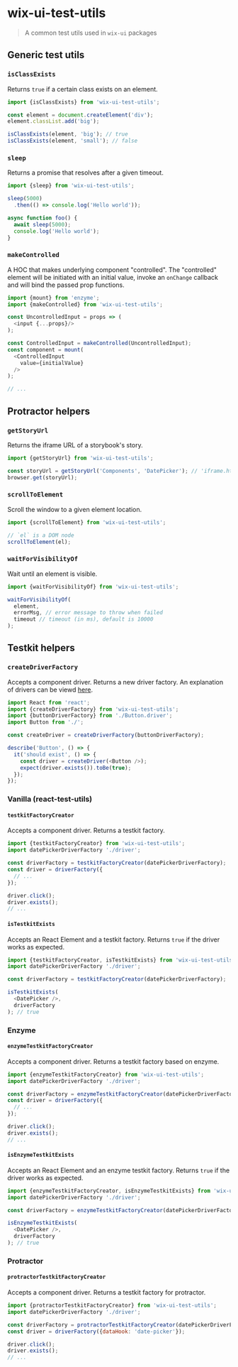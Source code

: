 # wix-ui-test-utils

> A common test utils used in `wix-ui` packages

## Generic test utils

### `isClassExists`

Returns `true` if a certain class exists on an element.

```javascript
import {isClassExists} from 'wix-ui-test-utils';

const element = document.createElement('div');
element.classList.add('big');

isClassExists(element, 'big'); // true
isClassExists(element, 'small'); // false
```

### `sleep`

Returns a promise that resolves after a given timeout.

```javascript
import {sleep} from 'wix-ui-test-utils';

sleep(5000)
  .then(() => console.log('Hello world'));

async function foo() {
  await sleep(5000);
  console.log('Hello world');
}
```

### `makeControlled`

A HOC that makes underlying component "controlled". The "controlled" element will be
initiated with an initial value, invoke an `onChange` callback and will bind the passed
prop functions.

```javascript
import {mount} from 'enzyme';
import {makeControlled} from 'wix-ui-test-utils';

const UncontrolledInput = props => (
  <input {...props}/>
);

const ControlledInput = makeControlled(UncontrolledInput);
const component = mount(
  <ControlledInput
    value={initialValue}
  />
);

// ...
```

## Protractor helpers

### `getStoryUrl`

Returns the iframe URL of a storybook's story.

```javascript
import {getStoryUrl} from 'wix-ui-test-utils';

const storyUrl = getStoryUrl('Components', 'DatePicker'); // 'iframe.html?selectedKind=...'
browser.get(storyUrl);
```

### `scrollToElement`

Scroll the window to a given element location.

```javascript
import {scrollToElement} from 'wix-ui-test-utils';

// `el` is a DOM node
scrollToElement(el);
```

### `waitForVisibilityOf`

Wait until an element is visible.

```javascript
import {waitForVisibilityOf} from 'wix-ui-test-utils';

waitForVisibilityOf(
  element,
  errorMsg, // error message to throw when failed
  timeout // timeout (in ms), default is 10000
);
```

## Testkit helpers

### `createDriverFactory`

Accepts a component driver. Returns a new driver factory. An explanation of drivers can be viewd
[here](./docs/COMPONENT_DRIVERS.md).

```javascript
import React from 'react';
import {createDriverFactory} from 'wix-ui-test-utils';
import {buttonDriverFactory} from './Button.driver';
import Button from './';

const createDriver = createDriverFactory(buttonDriverFactory);

describe('Button', () => {
  it('should exist', () => {
    const driver = createDriver(<Button />);
    expect(driver.exists()).toBe(true);
  });
});
```

### Vanilla (react-test-utils)

#### `testkitFactoryCreator`

Accepts a component driver. Returns a testkit factory.

```javascript
import {testkitFactoryCreator} from 'wix-ui-test-utils';
import datePickerDriverFactory './driver';

const driverFactory = testkitFactoryCreator(datePickerDriverFactory);
const driver = driverFactory({
  // ...
});

driver.click();
driver.exists();
// ...
```

#### `isTestkitExists`

Accepts an React Element and a testkit factory. Returns `true` if the driver
works as expected.

```javascript
import {testkitFactoryCreator, isTestkitExists} from 'wix-ui-test-utils';
import datePickerDriverFactory './driver';

const driverFactory = testkitFactoryCreator(datePickerDriverFactory);

isTestkitExists(
  <DatePicker />,
  driverFactory
); // true
```

### Enzyme

#### `enzymeTestkitFactoryCreator`

Accepts a component driver. Returns a testkit factory based on enzyme.

```javascript
import {enzymeTestkitFactoryCreator} from 'wix-ui-test-utils';
import datePickerDriverFactory './driver';

const driverFactory = enzymeTestkitFactoryCreator(datePickerDriverFactory);
const driver = driverFactory({
  // ...
});

driver.click();
driver.exists();
// ...
```

#### `isEnzymeTestkitExists`

Accepts an React Element and an enzyme testkit factory. Returns `true` if the driver
works as expected.

```javascript
import {enzymeTestkitFactoryCreator, isEnzymeTestkitExists} from 'wix-ui-test-utils';
import datePickerDriverFactory './driver';

const driverFactory = enzymeTestkitFactoryCreator(datePickerDriverFactory);

isEnzymeTestkitExists(
  <DatePicker />,
  driverFactory
); // true
```

### Protractor

#### `protractorTestkitFactoryCreator`

Accepts a component driver. Returns a testkit factory for protractor.

```javascript
import {protractorTestkitFactoryCreator} from 'wix-ui-test-utils';
import datePickerDriverFactory './driver';

const driverFactory = protractorTestkitFactoryCreator(datePickerDriverFactory);
const driver = driverFactory({dataHook: 'date-picker'});

driver.click();
driver.exists();
// ...
```
